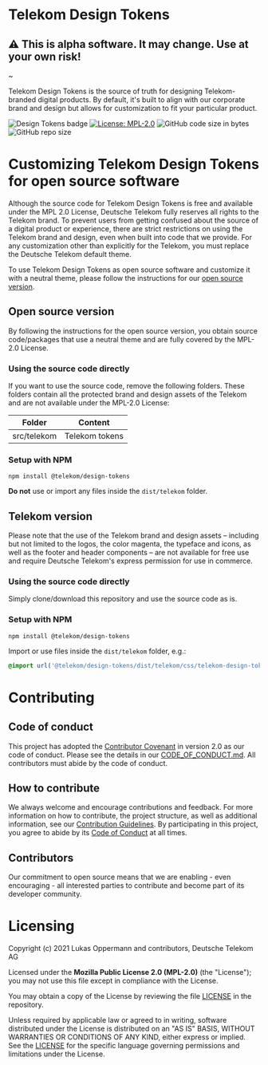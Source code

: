 # Telekom Design Tokens

## ⚠️ This is alpha software. It may change. Use at your own risk!

~


Telekom Design Tokens is the source of truth for designing Telekom-branded digital products. By default, it's built to align with our corporate brand and design but allows for customization to fit your particular product.

![Design Tokens badge](https://img.shields.io/badge/telekom-design--tokens-e20074.svg) [![License: MPL-2.0](https://img.shields.io/badge/License-MPL%202.0-brightgreen.svg)](./LICENSE) ![GitHub code size in bytes](https://img.shields.io/github/languages/code-size/telekom/design-tokens.svg?style=flat-square) ![GitHub repo size](https://img.shields.io/github/repo-size/telekom/design-tokens.svg?style=flat-square)

# Customizing Telekom Design Tokens for open source software

Although the source code for Telekom Design Tokens is free and available under the MPL 2.0 License, Deutsche Telekom fully reserves all rights to the Telekom brand. To prevent users from getting confused about the source of a digital product or experience, there are strict restrictions on using the Telekom brand and design, even when built into code that we provide. For any customization other than explicitly for the Telekom, you must replace the Deutsche Telekom default theme.

To use Telekom Design Tokens as open source software and customize it with a neutral theme, please follow the instructions for our [open source version](#open-source-version).

## Open source version

By following the instructions for the open source version, you obtain source code/packages that use a neutral theme and are fully covered by the MPL-2.0 License.

### Using the source code directly

If you want to use the source code, remove the following folders. These folders contain all the protected brand and design assets of the Telekom and are not available under the MPL-2.0 License:

| Folder                                     | Content                    |
| ------------------------------------------ | -------------------------- |
| src/telekom                                | Telekom tokens             |

### Setup with NPM

```
npm install @telekom/design-tokens
```

**Do not** use or import any files inside the `dist/telekom` folder.

## Telekom version

Please note that the use of the Telekom brand and design assets – including but not limited to the logos, the color magenta, the typeface and icons, as well as the footer and header components – are not available for free use and require Deutsche Telekom's express permission for use in commerce.

### Using the source code directly

Simply clone/download this repository and use the source code as is.

### Setup with NPM

```
npm install @telekom/design-tokens
```

Import or use files inside the `dist/telekom` folder, e.g.:

```css
@import url('@telekom/design-tokens/dist/telekom/css/telekom-design-tokens.all.css');
```

# Contributing

## Code of conduct

This project has adopted the [Contributor Covenant](https://www.contributor-covenant.org/) in version 2.0 as our code of conduct. Please see the details in our [CODE_OF_CONDUCT.md](CODE_OF_CONDUCT.md). All contributors must abide by the code of conduct.

## How to contribute

We always welcome and encourage contributions and feedback. For more information on how to contribute, the project structure, as well as additional information, see our [Contribution Guidelines](./CONTRIBUTING.md). By participating in this project, you agree to abide by its [Code of Conduct](./CODE_OF_CONDUCT.md) at all times.

## Contributors

Our commitment to open source means that we are enabling - even encouraging - all interested parties to contribute and become part of its developer community.

# Licensing

Copyright (c) 2021 Lukas Oppermann and contributors, Deutsche Telekom AG

Licensed under the **Mozilla Public License 2.0 (MPL-2.0)** (the "License"); you may not use this file except in compliance with the License.

You may obtain a copy of the License by reviewing the file [LICENSE](./LICENSE) in the repository.

Unless required by applicable law or agreed to in writing, software distributed under the License is distributed on an "AS IS" BASIS, WITHOUT WARRANTIES OR CONDITIONS OF ANY KIND, either express or implied. See the [LICENSE](./LICENSE) for the specific language governing permissions and limitations under the License.
